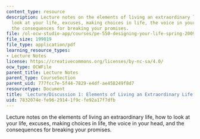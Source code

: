 ```yaml
---
content_type: resource
description: Lecture notes on the elements of living an extraordinary life, how to
  look at your life, excuses, making choices in life, the voice in your head, and
  the consequences for breaking your promises.
file: /ol-ocw-studio-app/courses/pe-550-designing-your-life-spring-2009/7832074efe9629141f9cfe92a17f7dfb_MITPE_550iap09_s09_lec01_iap07.pdf
file_size: 199019
file_type: application/pdf
learning_resource_types:
- Lecture Notes
license: https://creativecommons.org/licenses/by-nc-sa/4.0/
ocw_type: OCWFile
parent_title: Lecture Notes
parent_type: CourseSection
parent_uid: 777fcc7e-5f44-7829-e4df-ae458249f8d7
resourcetype: Document
title: 'Lecture/Discussion 1: Elements of Living an Extraordinary Life'
uid: 7832074e-fe96-2914-1f9c-fe92a17f7dfb
---
```

Lecture notes on the elements of living an extraordinary life, how to look at your life, excuses, making choices in life, the voice in your head, and the consequences for breaking your promises.